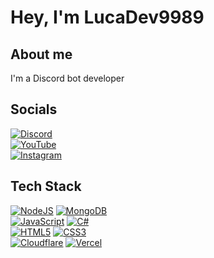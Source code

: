 # Hey, I'm LucaDev9989

## About me

I'm a Discord bot developer

## Socials

[![Discord](https://img.shields.io/badge/Discord-black.svg?logo=discord&logoColor=%237289DA)](https://discord.com/users/925463543489396786)<br/>
[![YouTube](https://img.shields.io/badge/YouTube-black.svg?logo=youtube&logoColor=%23FF0000)](https://www.youtube.com/@LucaDev9989)<br/>
[![Instagram](https://img.shields.io/badge/Instagram-black.svg?logo=instagram&logoColor=purple)](https://instagram.com/LucaDev9989)<br/>

## Tech Stack

[![NodeJS](https://img.shields.io/badge/Node.js-black?style=for-the-badge&logo=node.js&logoColor=%6DA55F)](https://www.w3schools.com/nodejs/default.asp)
[![MongoDB](https://img.shields.io/badge/MongoDB-black.svg?style=for-the-badge&logo=mongodb&logoColor=%234ea94b)](https://www.w3schools.com/mongodb/index.php)<br/>
[![JavaScript](https://img.shields.io/badge/JavaScript-black.svg?style=for-the-badge&logo=javascript&logoColor=%23F7DF1E)](https://www.w3schools.com/js/default.asp)
[![C#](https://img.shields.io/badge/CSharp-black.svg?style=for-the-badge&logo=csharp&logoColor=%231572B6)](https://www.w3schools.com/cs/index.php)<br/>
[![HTML5](https://img.shields.io/badge/HTML5-black.svg?style=for-the-badge&logo=html5&logoColor=%23E34F26)](https://www.w3schools.com/html/default.asp)
[![CSS3](https://img.shields.io/badge/CSS3-black.svg?style=for-the-badge&logo=css3&logoColor=%231572B6)](https://www.w3schools.com/css/default.asp)<br/>
[![Cloudflare](https://img.shields.io/badge/Cloudflare-black?style=for-the-badge&logo=Cloudflare&logoColor=F38020)](https://www.cloudflare.com)
[![Vercel](https://img.shields.io/badge/Vercel-black.svg?style=for-the-badge&logo=vercel&logoColor=23000000)](https://vercel.com)<br/>
